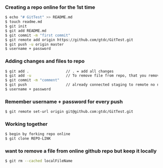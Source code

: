 
### Creating a repo online for the <b>1st time</b>


```sh
$ echo "# GitTest" >> README.md
$ touch readme.md
$ git init
$ git add README.md
$ git commit -m "first commit"
$ git remote add origin https://github.com/gtdc/GitTest.git
$ git push -u origin master
$ username + password
```
### Adding changes and files to repo

```sh
$ git add . 				// . = add all changes
$ git add -u 				// To remove file from repo, that you removed locally
$ git commit -m "comment"
$ git push					// already connected staging to remote no need for -u origin master
$ username + password
```

### Remember username + password for every push

```sh
$ git remote set-url origin git@github.com:gtdc/GitTest.git
```

### Working together
```sh
$ begin by forking repo online
$ git clone REPO-LINK
```

### want to remove a file from online github repo but keep it locally
```sh
$ git rm --cached localFileName
```
